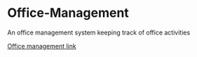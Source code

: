 # Office-Management
An office management system keeping track of office activities

[Office management link](https://zippy-baklava-a86aac.netlify.app/)

